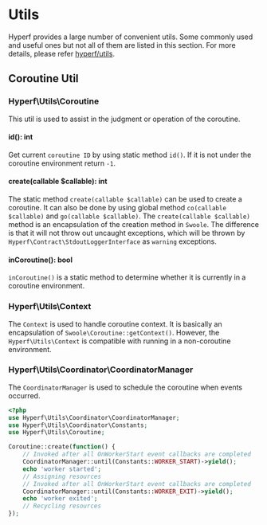 # Utils

Hyperf provides a large number of convenient utils. Some commonly used and useful ones but not all of them are listed in this section. For more details, please refer [hyperf/utils](https://github.com/hyperf/utils).

## Coroutine Util

### Hyperf\Utils\Coroutine

This util is used to assist in the judgment or operation of the coroutine.

#### id(): int

Get current `coroutine ID` by using static method `id()`. If it is not under the coroutine environment return `-1`.

#### create(callable $callable): int

The static method `create(callable $callable)` can be used to create a coroutine. It can also be done by using global method `co(callable $callable)` and `go(callable $callable)`. The `create(callable $callable)` method is an encapsulation of the creation method in `Swoole`. The difference is that it will not throw out uncaught exceptions, which will be thrown by `Hyperf\Contract\StdoutLoggerInterface` as `warning` exceptions.

#### inCoroutine(): bool

`inCoroutine()` is a static method to determine whether it is currently in a coroutine environment.

### Hyperf\Utils\Context

The `Context` is used to handle coroutine context. It is basically an encapsulation of `Swoole\Coroutine::getContext()`. However, the `Hyperf\Utils\Context` is compatible with running in a non-coroutine environment.

### Hyperf\Utils\Coordinator\CoordinatorManager

The `CoordinatorManager` is used to schedule the coroutine when events occurred.

```php
<?php
use Hyperf\Utils\Coordinator\CoordinatorManager;
use Hyperf\Utils\Coordinator\Constants;
use Hyperf\Utils\Coroutine;

Coroutine::create(function() {
    // Invoked after all OnWorkerStart event callbacks are completed
    CoordinatorManager::until(Constants::WORKER_START)->yield();
    echo 'worker started';
    // Assigning resources
    // Invoked after all OnWorkerStart event callbacks are completed
    CoordinatorManager::until(Constants::WORKER_EXIT)->yield();
    echo 'worker exited';
    // Recycling resources
});
```
